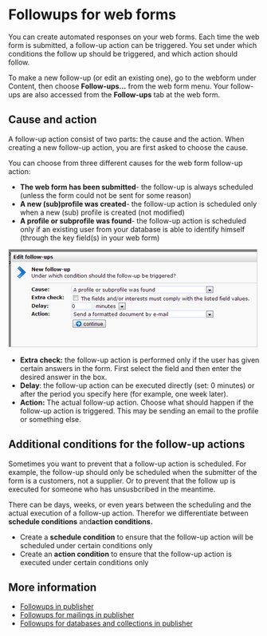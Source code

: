 # Followups for web forms

You can create automated responses on your web forms. Each time the web
form is submitted, a follow-up action can be triggered. You set under
which conditions the follow up should be triggered, and which action
should follow.

To make a new follow-up (or edit an existing one), go to the webform
under Content, then choose **Follow-ups...** from the web form menu.
Your follow-ups are also accessed from the **Follow-ups** tab at the web
form.

## Cause and action

A follow-up action consist of two parts: the cause and the action. When
creating a new follow-up action, you are first asked to choose the
cause.

You can choose from three different causes for the web form follow-up
action:

-   **The web form has been submitted**- the follow-up is always
    scheduled (unless the form could not be sent for some reason)
-   **A new (sub)profile was created**- the follow-up action is
    scheduled only when a new (sub) profile is created (not modified)
-   **A profile or subprofile was found**- the follow-up action is
    scheduled only if an existing user from your database is able to
    identify himself (through the key field(s) in your web form)

![](../images/webform-followup.png)

-   **Extra check:** the follow-up action is performed only if the user
    has given certain answers in the form. First select the field and
    then enter the desired answer in the box.
-   **Delay**: the follow-up action can be executed directly (set: 0
    minutes) or after the period you specify here (for example, one week
    later).
-   **Action:** The actual follow-up action. Choose what should happen
    if the follow-up action is triggered. This may be sending an email
    to the profile or something else.

## Additional conditions for the follow-up actions

Sometimes you want to prevent that a follow-up action is scheduled. For
example, the follow-up should only be scheduled when the submitter of
the form is a customers, not a supplier. Or to prevent that the follow
up is executed for someone who has unsusbcribed in the meantime.

There can be days, weeks, or even years between the scheduling and the
actual execution of a follow-up action. Therefor we differentiate
between **schedule conditions** and**action conditions.**

-   Create a **schedule condition** to ensure that the follow-up action
    will be scheduled under certain conditions only
-   Create an **action condition** to ensure that the follow-up action
    is executed under certain conditions only

## More information

* [Followups in publisher](./followups-publisher)
* [Followups for mailings in publisher](./followups-publisher-mailing)
* [Followups for databases and collections in publisher](./followups-publisher-databases-and-collections)

